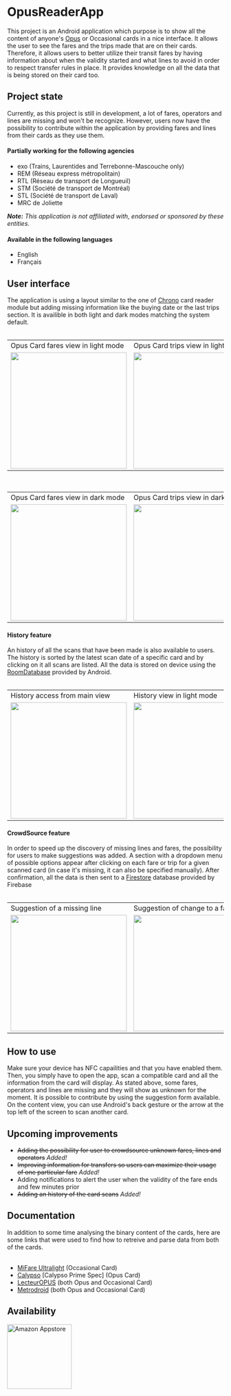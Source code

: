 <h1>OpusReaderApp</h1>
<span>
  This project is an Android application which purpose is to show all the content of anyone's <a href="https://www.artm.quebec/tarification/support-de-titres/opus/" target="_blank">Opus</a> or Occasional cards in a nice interface.
  It allows the user to see the fares and the trips made that are on their cards. Therefore, it allows users to better utilize their transit fares by having information about when the validity started and what lines to avoid in order to respect transfer rules in place.
  It provides knowledge on all the data that is being stored on their card too.
</span>
<h2>Project state</h2>
<span>
  Currently, as this project is still in development, a lot of fares, operators and lines are missing and won't be recognize. However, users now have the possibility to contribute within the application by providing fares and lines from their cards as they use them.
</span>
<br>
<h4>Partially working for the following agencies</h4>
<ul>
  <li>exo (Trains, Laurentides and Terrebonne-Mascouche only)</li>
  <li>REM (Réseau express métropolitain)</li>
  <li>RTL (Réseau de transport de Longueuil)</li>
  <li>STM (Société de transport de Montréal)</li>
  <li>STL (Société de transport de Laval)</li>
  <li>MRC de Joliette</li>
</ul>
<span>
  <em><b>Note:</b> This application is not affiliated with, endorsed or sponsored by these entities.</em>
</span>
<h4>Available in the following languages</h4>
<ul>
  <li>English</li>
  <li>Français</li>
</ul>
<h2>User interface</h2>
<span>
  The application is using a layout similar to the one of <a href="https://play.google.com/store/apps/details?id=quebec.artm.chrono" target="_blank">Chrono</a> card reader module but adding missing information like the buying date or the last trips section.
  It is availible in both light and dark modes matching the system default.
</span>
<br>
<br>
<table>
  <tr>
    <td>Opus Card fares view in light mode</td>
    <td>Opus Card trips view in light mode</td>
    <td>Occasional Card view in light mode</td>
  </tr>
  <tr>
    <td><img src="https://github.com/user-attachments/assets/a2b3fdca-e069-4fa7-af07-dacdd7409fb1" width=270></td>
    <td><img src="https://github.com/user-attachments/assets/70193a0f-b242-434c-b75b-d096c51b946f" width=270></td>
    <td><img src="https://github.com/user-attachments/assets/d3820bfc-a5fd-471f-92d2-4288f9307e40" width=270></td>
  </tr>
</table>
<br>
<table>
  <tr>
    <td>Opus Card fares view in dark mode</td>
    <td>Opus Card trips view in dark mode</td>
    <td>Occasional Card view in dark mode</td>
  </tr>
  <tr>
    <td><img src="https://github.com/user-attachments/assets/c0880f10-8d97-400f-91fa-ba854bd52860" width=270></td>
    <td><img src="https://github.com/user-attachments/assets/df3645c5-c95b-4cab-9f31-c4ed7abd4b78" width=270></td>
    <td><img src="https://github.com/user-attachments/assets/b8800629-2707-470b-b8e0-30fc35489fa6" width=270></td>
  </tr>
</table>
<h4>History feature</h4>
<span>
  An history of all the scans that have been made is also available to users. The history is sorted by the latest scan date of a specific card and by clicking on it all scans are listed. 
  All the data is stored on device using the <a href="https://developer.android.com/training/data-storage/room" target="_blank">RoomDatabase</a> provided by Android.
</span>
<br>
<br>
<table>
  <tr>
    <td>History access from main view</td>
    <td>History view in light mode</td>
    <td>History view in dark mode</td>
  </tr>
  <tr>
    <td><img src="https://github.com/user-attachments/assets/ad1a19a3-d8e4-489b-ae38-942fbb69c4b5" width=270></td>
    <td><img src="https://github.com/JerPatterson/OpusReaderApp/assets/89818093/6d771217-d257-46e1-b337-1177628c8637" width=270></td>
    <td><img src="https://github.com/JerPatterson/OpusReaderApp/assets/89818093/ea027d94-e513-47b1-b18e-37225c29ccb8" width=270></td>
  </tr>
</table>
<h4>CrowdSource feature</h4>
<span>
  In order to speed up the discovery of missing lines and fares, the possibility for users to make suggestions was added.
  A section with a dropdown menu of possible options appear after clicking on each fare or trip for a given scanned card (in case it's missing, it can also be specified manually).
  After confirmation, all the data is then sent to a <a href="https://firebase.google.com/docs/firestore" target="_blank">Firestore</a> database provided by Firebase
</span>
<br>
<br>
<table>
  <tr>
    <td>Suggestion of a missing line</td>
    <td>Suggestion of change to a fare</td>
    <td>Selection from missing lines menu</td>
  </tr>
  <tr>
    <td><img src="https://github.com/user-attachments/assets/c6ced704-0de8-4829-ab24-3974ed7acdf6" width=270></td>
    <td><img src="https://github.com/user-attachments/assets/aaa1f4c8-12ff-4359-a22a-975168600472" width=270></td>
    <td><img src="https://github.com/user-attachments/assets/10766780-2bbd-4733-add8-b4420ecfe49f" width=270></td>
  </tr>
</table>
<h2>How to use</h2>
<span>
  Make sure your device has NFC capailities and that you have enabled them. Then, you simply have to open the app, scan a compatible card and all the information from the card will display.
  As stated above, some fares, operators and lines are missing and they will show as unknown for the moment. It is possible to contribute by using the suggestion form available. 
  On the content view, you can use Android's back gesture or the arrow at the top left of the screen to scan another card.
</span>
<h2>Upcoming improvements</h2>
<ul>
  <li><strike>Adding the possibility for user to crowdsource unknown fares, lines and operators</strike> <em>Added!</em></li>
  <li><strike>Improving information for transfers so users can maximize their usage of one particular fare</strike> <em>Added!</em></li>
  <li>Adding notifications to alert the user when the validity of the fare ends and few minutes prior</li>
  <li><strike>Adding an history of the card scans</strike> <em>Added!</em></li>
</ul>
<h2>Documentation</h2>
<span>
  In addition to some time analysing the binary content of the cards, here are some links that were used to find how to retreive and parse data from both of the cards.
</span>
<ul>
  <br>
  <li><a href="https://www.nxp.com/docs/en/data-sheet/MF0ICU1.pdf">MiFare Ultralight</a> (Occasional Card)</li>
  <li><a href="https://calypsonet.org/" target="_blank">Calypso</a> [Calypso Prime Spec] (Opus Card)</li>
  <li><a href="https://github.com/etiennedub/LecteurOPUS" target="_blank">LecteurOPUS</a> (both Opus and Occasional Card)</li>
  <li><a href="https://github.com/metrodroid/metrodroid" target="_blank">Metrodroid</a> (both Opus and Occasional Card)</li>
</ul>
<h2>Availability</h2>
<a href="https://www.amazon.com/dp/B0DS6N3HWC"><img alt="Amazon Appstore" src="https://github.com/user-attachments/assets/eec33db9-84ed-467d-8341-e32d331d263e" width=150></a>
